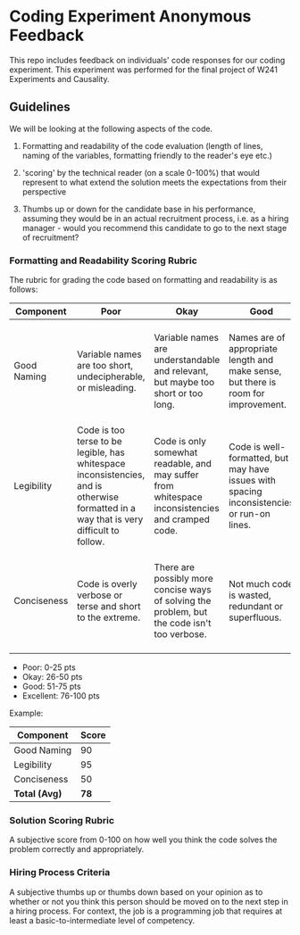 # Coding Experiment Anonymous Feedback

This repo includes feedback on individuals' code responses for
our coding experiment. This experiment was performed for the
final project of W241 Experiments and Causality.

## Guidelines

We will be looking at the following aspects of the code.

1. Formatting and readability of the code evaluation (length of lines, naming of
the variables, formatting friendly to the reader's eye etc.)

2. 'scoring' by the technical reader (on a scale 0-100%) that would represent to
what extend the solution meets the expectations from their perspective

3. Thumbs up or down for the candidate base in his performance, assuming they
would be in an actual recruitment process, i.e. as a hiring manager - would you
recommend this candidate to go to the next stage of recruitment?

### Formatting and Readability Scoring Rubric

The rubric for grading the code based on formatting and readability is as
follows:

| Component   | Poor | Okay | Good | Excellent |
|-------------|------|------|------|-----------|
| Good Naming | Variable names are too short, undecipherable, or misleading. | Variable names are understandable and relevant, but maybe too short or too long. | Names are of appropriate length and make sense, but there is room for improvement. | Variable and function names are meaningful, concise but not too short, and there is no room for improvement. |
| Legibility  | Code is too terse to be legible, has whitespace inconsistencies, and is otherwise formatted in a way that is very difficult to follow. | Code is only somewhat readable, and may suffer from whitespace inconsistencies and cramped code. | Code is well-formatted, but may have issues with spacing inconsistencies or run-on lines. | Code is well-formatted so that it is easy to read and understand. |
| Conciseness | Code is overly verbose or terse and short to the extreme. | There are possibly more concise ways of solving the problem, but the code isn't too verbose. | Not much code is wasted, redundant or superfluous. | All code is of an appropriate length and gets the job done using code that is easy to read, yet brief. |

* Poor:  0-25 pts
* Okay: 26-50 pts
* Good: 51-75 pts
* Excellent: 76-100 pts

Example:

| Component          | Score     |
|--------------------|-----------|
| Good Naming        |        90 |
| Legibility         |        95 |
| Conciseness        |        50 |
| <b>Total (Avg)</b> | <b>78</b> |

### Solution Scoring Rubric

A subjective score from 0-100 on how well you think the code solves the problem
correctly and appropriately.

### Hiring Process Criteria

A subjective thumbs up or thumbs down based on your opinion as to whether or not
you think this person should be moved on to the next step in a hiring process.
For context, the job is a programming job that requires at least a
basic-to-intermediate level of competency.
